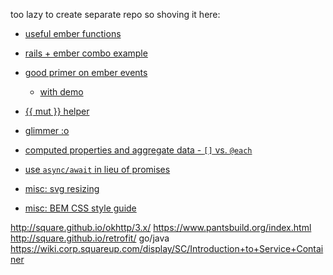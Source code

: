 too lazy to create separate repo so shoving it here:

* [useful ember functions](http://code418.com/blog/2012/03/08/useful-emberjs-functions/)
* [rails + ember combo example](https://emberigniter.com/modern-bridge-ember-and-rails-5-with-json-api/)
* [good primer on ember events](https://medium.com/square-corner-blog/deep-dive-on-ember-events-cf684fd3b808)
  * [with demo](https://ember-twiddle.com/3de2f20b58797f1add3214c49be7fcdd?openFiles=templates.application.hbs)
* [{{ mut }} helper](https://til.hashrocket.com/posts/dc22a1be25-lets-talk-about-embers-mut-htmlbars-helper)
* [glimmer :o](https://glimmerjs.com/)
* [computed properties and aggregate data - `[]` vs. `@each`](https://guides.emberjs.com/v2.15.0/object-model/computed-properties-and-aggregate-data/)
* [use `async/await` in lieu of promises](https://hackernoon.com/6-reasons-why-javascripts-async-await-blows-promises-away-tutorial-c7ec10518dd9)

* [misc: svg resizing](https://css-tricks.com/scale-svg/)
* [misc: BEM CSS style guide](https://css-tricks.com/bem-101/)

http://square.github.io/okhttp/3.x/
https://www.pantsbuild.org/index.html
http://square.github.io/retrofit/
go/java
https://wiki.corp.squareup.com/display/SC/Introduction+to+Service+Container
